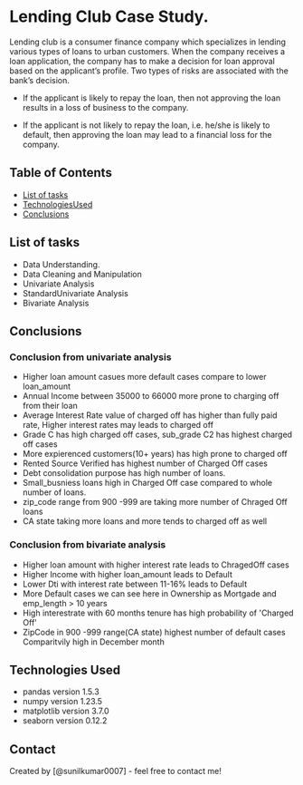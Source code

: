 # Lending Club Case Study.
Lending club is a consumer finance company which specializes in lending various types of loans to urban customers. When the company receives a loan application, the company has to make a decision for loan approval based on the applicant’s profile. Two types of risks are associated with the bank’s decision.

- If the applicant is likely to repay the loan, then not approving the loan results in a loss of business to the company.

- If the applicant is not likely to repay the loan, i.e. he/she is likely to default, then approving the loan may lead to a financial loss for the company.


## Table of Contents
* [List of tasks](#list-of-tasks)
* [TechnologiesUsed](#technologies-used)
* [Conclusions](#conclusions)


<!-- You can include any other section that is pertinent to your problem -->

## List of tasks
- Data Understanding.
- Data Cleaning and Manipulation
- Univariate Analysis
- StandardUnivariate Analysis
- Bivariate Analysis

<!-- You don't have to answer all the questions - just the ones relevant to your project. -->

## Conclusions
### Conclusion from univariate analysis
  - Higher loan amount casues more default cases compare to lower loan_amount
  - Annual Income between 35000 to 66000 more prone to charging off from their loan
  - Average Interest Rate value of charged off has higher than fully paid rate, Higher interest rates may leads to charged off
  - Grade C has high charged off cases, sub_grade C2 has highest charged off cases
  - More expierenced customers(10+ years) has high prone to charged off
  - Rented Source Verified has highest number of Charged Off cases
  - Debt consolidation purpose has high number of loans.
  - Small_busniess loans high in Charged Off case compared to whole number of loans.
  - zip_code range from 900 -999 are taking more number of Chraged Off loans
  - CA state taking more loans and more tends to charged off as well
### Conclusion from bivariate analysis
  - Higher loan amount with higher interest rate leads to ChragedOff cases
  - Higher Income with higher loan_amount leads to Default
  - Lower Dti with interest rate between 11-16% leads to Default
  - More Default cases we can see here in Ownership as Mortgade and emp_length > 10 years
  - High interestrate with 60 months tenure has high probability of 'Charged Off'
  - ZipCode in 900 -999 range(CA state) highest number of default cases Comparitvily high in December month

<!-- You don't have to answer all the questions - just the ones relevant to your project. -->


## Technologies Used
- pandas version 1.5.3
- numpy version 1.23.5
- matplotlib  version 3.7.0
- seaborn version 0.12.2

<!-- As the libraries versions keep on changing, it is recommended to mention the version of library used in this project -->


## Contact
Created by [@sunilkumar0007] - feel free to contact me!


<!-- Optional -->
<!-- ## License -->
<!-- This project is open source and available under the [... License](). -->

<!-- You don't have to include all sections - just the one's relevant to your project -->
